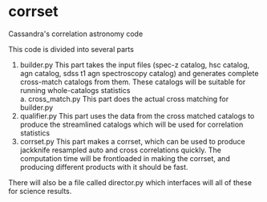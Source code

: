 # corrset
Cassandra's correlation astronomy code

This code is divided into several parts
1. builder.py
    This part takes the input files (spec-z catalog, hsc catalog, agn catalog, sdss t1 agn spectroscopy catalog) and generates complete cross-match catalogs from them. These catalogs will be suitable for running whole-catalogs statistics    
    a. cross_match.py
        This part does the actual cross matching for builder.py
2. qualifier.py
    This part uses the data from the cross matched catalogs to produce the streamlined catalogs which will be used for correlation statistics
3. corrset.py
    This part makes a corrset, which can be used to produce jackknife resampled auto and cross correlations quickly. The computation time will be frontloaded in making the corrset, and producing different products with it should be fast. 

There will also be a file called director.py which interfaces will all of these for science results.
